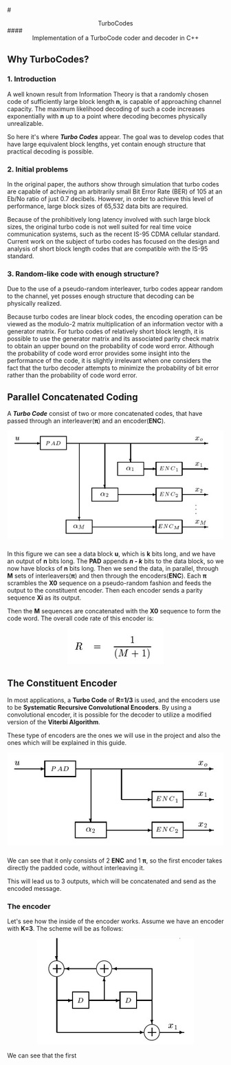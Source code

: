#<div style="text-align:center"> TurboCodes</div>
####<div style="text-align:center">Implementation of a TurboCode coder and decoder in C++ </div>

##
## Why TurboCodes?

### 1. Introduction
A well known result from Information Theory is that a randomly chosen code of sufficiently large block length **n**, is capable of approaching channel capacity. The maximum likelihood decoding of such a code increases exponentially with **n** up to a point where decoding becomes physically unrealizable.

So here it's where ***Turbo Codes*** appear. The goal was to develop codes that have large equivalent block lengths, yet contain enough structure that practical decoding is possible.

###
### 2. Initial problems
In the original paper, the authors show through simulation that turbo codes are capable of achieving an arbitrarily small Bit Error Rate (BER) of 105 at an Eb/No ratio of just 0.7 decibels. However, in order to achieve this level of performance, large block sizes of 65,532 data bits are required.

Because of the prohibitively long latency involved with such large block sizes, the original turbo code is not well suited for real time voice communication systems, such as the recent IS-95 CDMA cellular standard. Current work on the subject of turbo codes has focused on the design and analysis of short block length codes that are compatible with the IS-95 standard.

###
### 3. Random-like code with enough structure?
Due to the use of a pseudo-random interleaver, turbo codes appear random to the channel, yet posses enough structure that decoding can be physically realized.

Because turbo codes are linear block codes, the encoding operation can be viewed as the modulo-2 matrix multiplication of an information vector with a generator matrix. For turbo codes of relatively short block length, it is possible to use the generator matrix and its associated parity check matrix to obtain an upper bound on the probability of code word error. Although the probability of code word error provides some insight into the performance of the code, it is slightly irrelevant when one considers the fact that the turbo decoder attempts to minimize the probability of bit error rather than the probability of code word error.


##
## Parallel Concatenated Coding
A ***Turbo Code*** consist of two or more concatenated codes, that have passed through an interleaver(**π**) and an encoder(**ENC**).

<div style="text-align:center"><img src="images/Generalized Turbo Encoder.jpg" title="Generalized Turbo Encoder"/></div>

###

In this figure we can see a data block **u**, which is **k** bits long, and we have an output of **n** bits long. The **PAD** appends ***n - k*** bits to the data block, so we now have blocks of **n** bits long. Then we send the data, in parallel, through **M** sets of interleavers(**π**) and then through the encoders(**ENC**). Each **π** scrambles the **X0** sequence on a pseudo-random fashion and feeds the output to the constituent encoder. Then each encoder sends a parity sequence **Xi** as its output.

Then the **M** sequences are concatenated with the 
**X0** sequence to form the code word. The overall code rate of this encoder is:

<div style="text-align:center"><img src="images/Code Ratio.jpg" title="Code Ratio"/></div>

##
## The Constituent Encoder
In most applications, a **Turbo Code** of **R=1/3** is used, and the encoders use to be **Systematic Recursive Convolutional Encoders**. By using a convolutional encoder, it is possible for the decoder to utilize a modified version of the **Viterbi Algorithm**.

These type of encoders are the ones we will use in the project and also the ones which will be explained in this guide.

<div style="text-align:center"><img src="images/R3 Turbo Encoder.jpg" title="1/3 Ratio Turbo Encoder" alt="Turbo 
encode scheme"/></div>

###
We can see that it only consists of 2 **ENC** and 1 **π**, so the first encoder takes directly the padded code, without interleaving it.

This will lead us to 3 outputs, which will be concatenated and send as the encoded message.

###
### The encoder
Let's see how the inside of the encoder works. Assume we have an encoder with **K=3**. The scheme will be as follows:
<div style="text-align:center"><img src="images/Encoder.jpg" title="Encoder" alt="Encoder scheme"/></div>

We can see that the first

